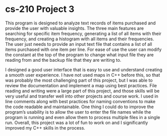 # cs-210 Project 3

This program is designed to analyze text records of items purchased and provide the user with valuable insights. 
The three main features are searching for specific item frequency, generating a list of all items with their frequency, 
and creating a histogram with all items and their frequencies. The user just needs to provide an input text file that 
contains a list of all items purchased with one item per line. For ease of use the user can modify the constant at the 
top of the program to change what input file they are reading from and the backup file that they are writing to.

I designed a good user interface that is easy to use and understand creating a smooth user experience. I have not 
used maps in C++ before this, so that was probably the most challenging part of this project, but I was able to review 
the documentation and implement a map using best practices. File reading and writing were a large part of this project, 
and those skills will be very useful and transfer well into other projects and course work. I used in line comments along 
with best practices for naming conventions to make the code readable and maintainable. One thing I could do to improve 
the program’s usability is to allow the user to enter the file names while the program is running and even allow 
them to process multiple files in a single run. Overall, this project was a lot of fun to work on and I significantly 
improved my C++ skills in the process.
